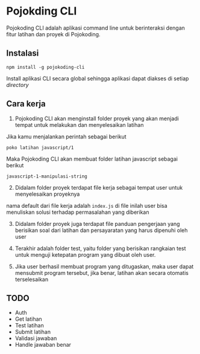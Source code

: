 # Pojokding CLI
Pojokoding CLI adalah aplikasi command line untuk berinteraksi dengan fitur latihan dan proyek di Pojokoding.

## Instalasi
```
npm install -g pojokoding-cli
```
Install aplikasi CLI secara global sehingga aplikasi dapat diakses di setiap _directory_

## Cara kerja

1. Pojokoding CLI akan menginstall folder proyek yang akan menjadi tempat untuk melakukan dan menyelesaikan latihan

Jika kamu menjalankan perintah sebagai berikut

```
poko latihan javascript/1
```

Maka Pojokoding CLI akan membuat folder latihan javascript sebagai berikut

```
javascript-1-manipulasi-string
```

2. Didalam folder proyek terdapat file kerja sebagai tempat user untuk menyelesaikan proyeknya

nama default dari file kerja adalah `index.js` di file inilah user bisa menuliskan solusi terhadap permasalahan yang diberikan

3. Didalam folder proyek juga terdapat file panduan pengerjaan yang berisikan soal dari latihan dan persayaratan yang harus dipenuhi oleh user

4. Terakhir adalah folder test, yaitu folder yang berisikan rangkaian test untuk menguji ketepatan program yang dibuat oleh user.

5. Jika user berhasil membuat program yang ditugaskan, maka user dapat mensubmit program tersebut, jika benar, latihan akan secara otomatis terselesaikan

## TODO

- Auth
- Get latihan
- Test latihan
- Submit latihan
- Validasi jawaban
- Handle jawaban benar